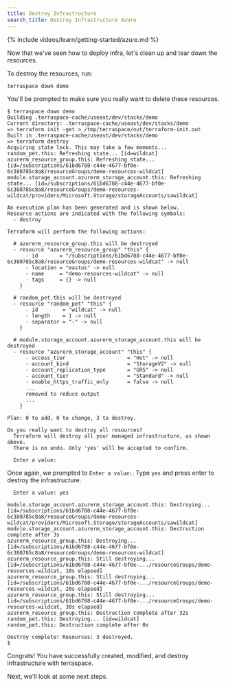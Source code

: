 ```yaml
---
title: Destroy Infrastructure
search_title: Destroy Infrastructure Azure
---
```


{% include videos/learn/getting-started/azure.md %}

Now that we've seen how to deploy infra, let's clean up and tear down the resources.

To destroy the resources, run:

    terraspace down demo

You'll be prompted to make sure you really want to delete these resources.

    $ terraspace down demo
    Building .terraspace-cache/useast/dev/stacks/demo
    Current directory: .terraspace-cache/useast/dev/stacks/demo
    => terraform init -get > /tmp/terraspace/out/terraform-init.out
    Built in .terraspace-cache/useast/dev/stacks/demo
    => terraform destroy
    Acquiring state lock. This may take a few moments...
    random_pet.this: Refreshing state... [id=wildcat]
    azurerm_resource_group.this: Refreshing state... [id=/subscriptions/61bd6788-c44e-4677-bf0e-6c380785c8a8/resourceGroups/demo-resources-wildcat]
    module.storage_account.azurerm_storage_account.this: Refreshing state... [id=/subscriptions/61bd6788-c44e-4677-bf0e-6c380785c8a8/resourceGroups/demo-resources-wildcat/providers/Microsoft.Storage/storageAccounts/sawildcat]

    An execution plan has been generated and is shown below.
    Resource actions are indicated with the following symbols:
      - destroy

    Terraform will perform the following actions:

      # azurerm_resource_group.this will be destroyed
      - resource "azurerm_resource_group" "this" {
          - id       = "/subscriptions/61bd6788-c44e-4677-bf0e-6c380785c8a8/resourceGroups/demo-resources-wildcat" -> null
          - location = "eastus" -> null
          - name     = "demo-resources-wildcat" -> null
          - tags     = {} -> null
        }

      # random_pet.this will be destroyed
      - resource "random_pet" "this" {
          - id        = "wildcat" -> null
          - length    = 1 -> null
          - separator = "-" -> null
        }

      # module.storage_account.azurerm_storage_account.this will be destroyed
      - resource "azurerm_storage_account" "this" {
          - access_tier                    = "Hot" -> null
          - account_kind                   = "StorageV2" -> null
          - account_replication_type       = "GRS" -> null
          - account_tier                   = "Standard" -> null
          - enable_https_traffic_only      = false -> null
          ...
          removed to reduce output
          ...
        }

    Plan: 0 to add, 0 to change, 3 to destroy.

    Do you really want to destroy all resources?
      Terraform will destroy all your managed infrastructure, as shown above.
      There is no undo. Only 'yes' will be accepted to confirm.

      Enter a value:

Once again, we prompted to `Enter a value:`. Type `yes` and press enter to destroy the infrastructure.

      Enter a value: yes

    module.storage_account.azurerm_storage_account.this: Destroying... [id=/subscriptions/61bd6788-c44e-4677-bf0e-6c380785c8a8/resourceGroups/demo-resources-wildcat/providers/Microsoft.Storage/storageAccounts/sawildcat]
    module.storage_account.azurerm_storage_account.this: Destruction complete after 3s
    azurerm_resource_group.this: Destroying... [id=/subscriptions/61bd6788-c44e-4677-bf0e-6c380785c8a8/resourceGroups/demo-resources-wildcat]
    azurerm_resource_group.this: Still destroying... [id=/subscriptions/61bd6788-c44e-4677-bf0e-.../resourceGroups/demo-resources-wildcat, 10s elapsed]
    azurerm_resource_group.this: Still destroying... [id=/subscriptions/61bd6788-c44e-4677-bf0e-.../resourceGroups/demo-resources-wildcat, 20s elapsed]
    azurerm_resource_group.this: Still destroying... [id=/subscriptions/61bd6788-c44e-4677-bf0e-.../resourceGroups/demo-resources-wildcat, 30s elapsed]
    azurerm_resource_group.this: Destruction complete after 32s
    random_pet.this: Destroying... [id=wildcat]
    random_pet.this: Destruction complete after 0s

    Destroy complete! Resources: 3 destroyed.
    $

Congrats! You have successfully created, modified, and destroy infrastructure with terraspace.

Next, we'll look at some next steps.
